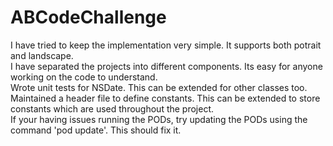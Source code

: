 # ABCodeChallenge

I have tried to keep the implementation very simple. It supports both potrait and landscape. <br>
I have separated the projects into different components. Its easy for anyone working on the code to understand. <br>
Wrote unit tests for NSDate. This can be extended for other classes too.<br>
Maintained a header file to define constants. This can be extended to store constants which are used throughout the project.<br>
If your having issues running the PODs, try updating the PODs using the command 'pod update'. This should fix it.


